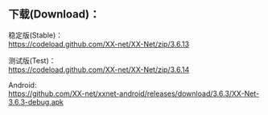 
## 下载(Download)：
稳定版(Stable)：  
https://codeload.github.com/XX-net/XX-Net/zip/3.6.13


测试版(Test)：  
https://codeload.github.com/XX-net/XX-Net/zip/3.6.14


Android:  
https://github.com/XX-net/xxnet-android/releases/download/3.6.3/XX-Net-3.6.3-debug.apk
